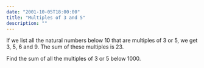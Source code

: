 ```yaml
---
date: "2001-10-05T18:00:00"
title: "Multiples of 3 and 5"
description: ""
---
```


<p>If we list all the natural numbers below 10 that are multiples of 3 or 5, we get 3, 5, 6 and 9. The sum of these multiples is 23.</p>
<p>Find the sum of all the multiples of 3 or 5 below 1000.</p>

